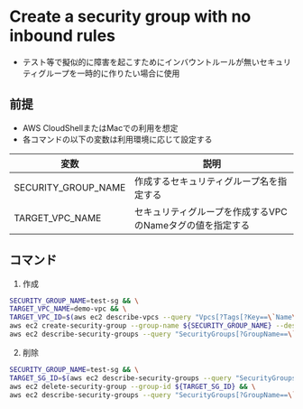 # Create a security group with no inbound rules

- テスト等で擬似的に障害を起こすためにインバウントルールが無いセキュリティグループを一時的に作りたい場合に使用

## 前提
- AWS CloudShellまたはMacでの利用を想定
- 各コマンドの以下の変数は利用環境に応じて設定する

|変数|説明|
|---|---|
|SECURITY_GROUP_NAME|作成するセキュリティグループ名を指定する|
|TARGET_VPC_NAME|セキュリティグループを作成するVPCのNameタグの値を指定する|


## コマンド

1. 作成

```bash
SECURITY_GROUP_NAME=test-sg && \
TARGET_VPC_NAME=demo-vpc && \
TARGET_VPC_ID=$(aws ec2 describe-vpcs --query "Vpcs[?Tags[?Key==\`Name\`].Value|[0]==\`${TARGET_VPC_NAME}\`].VpcId" --output text) && \
aws ec2 create-security-group --group-name ${SECURITY_GROUP_NAME} --description "Security Group for TEST" --tag-specifications "ResourceType=security-group,Tags=[{Key=Name,Value=${SECURITY_GROUP_NAME}}]" --vpc-id ${TARGET_VPC_ID} && \
aws ec2 describe-security-groups --query "SecurityGroups[?GroupName==\`${SECURITY_GROUP_NAME}\`]" --output yaml
```

2. 削除

```bash
SECURITY_GROUP_NAME=test-sg && \
TARGET_SG_ID=$(aws ec2 describe-security-groups --query "SecurityGroups[?GroupName==\`${SECURITY_GROUP_NAME}\`].GroupId" --output text) && \
aws ec2 delete-security-group --group-id ${TARGET_SG_ID} && \
aws ec2 describe-security-groups --query "SecurityGroups[?GroupName==\`${SECURITY_GROUP_NAME}\`]" --output yaml
```
